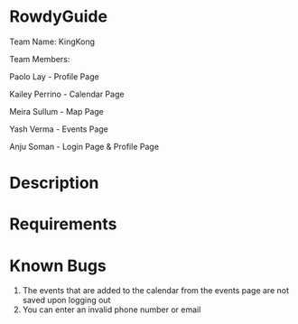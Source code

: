 # RowdyGuide
Team Name: KingKong

Team Members:

Paolo Lay - Profile Page

Kailey Perrino - Calendar Page

Meira Sullum - Map Page

Yash Verma - Events Page

Anju Soman - Login Page & Profile Page

# Description

# Requirements

# Known Bugs
1. The events that are added to the calendar from the events page are not saved upon logging out
2. You can enter an invalid phone number or email
